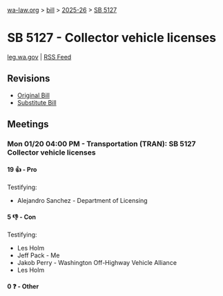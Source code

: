 [wa-law.org](/) > [bill](/bill/) > [2025-26](/bill/2025-26/) > [SB 5127](/bill/2025-26/sb/5127/)

# SB 5127 - Collector vehicle licenses
[leg.wa.gov](https://app.leg.wa.gov/billsummary?BillNumber=5127&Year=2025&Initiative=false) | [RSS Feed](./rss.xml)

## Revisions
* [Original Bill](1/)
* [Substitute Bill](S/)

## Meetings
### Mon 01/20 04:00 PM - Transportation (TRAN): SB 5127 Collector vehicle licenses
#### 19 👍 - Pro
Testifying:
* Alejandro Sanchez - Department of Licensing

#### 5 👎 - Con
Testifying:
* Les Holm
* Jeff Pack - Me
* Jakob Perry - Washington Off-Highway Vehicle Alliance
* Les Holm

#### 0 ❓ - Other
